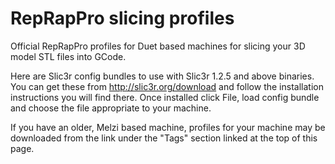 RepRapPro slicing profiles
========

Official RepRapPro profiles for Duet based machines for slicing your 3D model STL files into GCode.

Here are Slic3r config bundles to use with Slic3r 1.2.5  and above binaries. You can get these from http://slic3r.org/download and follow the installation instructions you will find there. Once installed click File, load config bundle and choose the file appropriate to your machine.

If you have an older, Melzi based machine, profiles for your machine may be downloaded from the link under the "Tags" section linked at the top of this page.